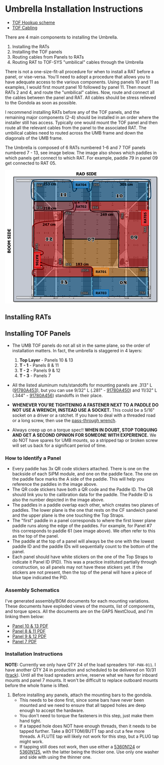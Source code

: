 # Umbrella Installation Instructions

[standoff 10-32 x .281 L]: https://www.mcmaster.com/91780A450/
[standoff 10-32 x .313 L]: https://www.mcmaster.com/91780A453/
[standoff 10-32 x .344 L]: https://www.mcmaster.com/91780A456/
[washer no 10 .688 OD]: https://www.mcmaster.com/90313A103/
[washer no 10 .75 OD]: https://www.mcmaster.com/90313A400/
[washer no 10 .354 OD 1x]: https://www.mcmaster.com/5360N124/
[washer no 10 .354 OD 2x]: https://www.mcmaster.com/5360N125/

* [TOF Hookup scheme](https://gaps1.astro.ucla.edu/wiki/gaps/images/gaps/9/94/TOF_Hookup_Scheme.pptx)
* [TOF Cabling](https://gaps1.astro.ucla.edu/wiki/gaps/index.php?title=TOF_Cabling)

There are 4 main components to installing the Umbrella.

1. Installing the RATs
2. Installing the TOF panels
3. Routing cables from Panels to RATs
4. Routing RAT to TOF-SYS "umbilical" cables through the Umbrella

There is not a one-size-fit-all procedure for when to install a RAT
before a panel, or vise-versa.  You'll need to adopt a procedure that
allows you to have adequate access to the various components.  Using
panels 10 and 11 as examples, I would first mount panel 10 followed by
panel 11.  Then mount RATs 2 and 4, and route the "umbilical" cables.
Now, route and connect all the cables between the panel and RAT.  All
cables should be stress relieved to the Gondola as soon as possible.

I recommend installing RATs before any of the TOF panels, and the
remaining major components (2-4) should be installed in an order where
the installer still has access.  Typically one would mount the TOF panel
and then route all the relevant cables from the panel to the associated
RAT.  The umbilical cables need to routed across the UMB frame and
down the diagonals of the UMB frame.

The Umbrella is composed of 6 RATs numbered 1-6 and 7 TOF panels
numbered 7 - 13, see image below.  The image also shows which paddles
in which panels get connect to which RAT.  For example, paddle 79 in
panel 09 get connected to RAT 05.

![img.png](umb_layout_and_hookup.png)

## Installing RATs

## Installing TOF Panels

- The UMB TOF panels do not all sit in the same plane, so the order of
  installation matters.  In fact, the umbrella is staggered in 4 layers:

  1. **Top Layer** - Panels 10 & 13
  2. **T - 1** - Panels 8 & 11
  3. **T - 2** - Panels 9 & 12
  4. **T - 3** - Panels 7

- All the listed aluminum nuts/standoffs for mounting panels are .313" L
  ([91780A453][standoff 10-32 x .313 L]), but you can use 9/32" L
  (.281" - [91780A450][standoff 10-32 x .281 L]) and 11/32" L 
  (.344" - [91780A456][standoff 10-32 x .344 L]) standoffs in their place.
- **WHENEVER YOU'RE TIGHTENING A FASTENER NEXT TO A PADDLE DO NOT USE A
  WRENCH, INSTEAD USE A SOCKET.**  This could be a 5/16" socket on a
  driver or a ratchet.  If you have to deal with a threaded road or a
  long screw, then use the [pass-through wrench](https://a.co/d/jaLb467).
- Always creep up on a torque spec!!  **WHEN IN DOUBT, STOP TORQUING AND
  GET A SECOND OPINION FOR SOMEONE WITH EXPERIENCE.**  We do NOT have
  spares for UMB mounts, so a stripped tap or broken screw will set us
  back for a significant period of time.

### How to Identify a Panel

* Every paddle has 3x QR code stickers attached.  There is one on the
  backside of each SiPM module, and one on the paddle face.  The one
  on the paddle face marks the A side of the paddle.  This will help
  you reference the paddles in the image above.
* The QR code stickers have both a QR code and the Paddle ID.  The QR
  should link you to the calibration data for the paddle.  The Paddle
  ID is also the number depicted in the image above.
* The paddles in a paddle overlap each other, which creates two planes
  of paddles.  The lower plane is the one that rests on the CF sandwich
  panel and the upper plane is the one touching the Top Straps.
* The "first" paddle in a panel corresponds to where the first lower
  plane paddle runs along the edge of the paddles.  For example, for
  Panel \#7 this corresponds to paddle 61 (see image above).  We often
  refer to this as the top of the panel.
* The paddle at the top of a panel will always be the one with the lowest
  paddle ID and the paddle IDs will sequentially count to the bottom
  of the panel.
* Each panel should have white stickers on the one of the Top Straps to
  indicate it Panel ID (PID).  This was a practice instituted partially
  through construction, so all panels may not have these stickers yet.
  If the stickers are not present, then the top of the penal will have
  a piece of blue tape indicated the PID.

### Assembly Schematics

[Panel 10 & 13 PDF]: https://gaps1.astro.ucla.edu/nextcloud/index.php/f/8753
[Panel 8 & 11 PDF]: https://gaps1.astro.ucla.edu/nextcloud/index.php/f/8756
[Panel 9 & 12 PDF]: https://gaps1.astro.ucla.edu/nextcloud/index.php/f/8757
[Panel 7 PDF]: https://gaps1.astro.ucla.edu/nextcloud/index.php/f/8758

I've generated assembly/BOM documents for each mounting variations.  These
documents have exploded views of the mounts, list of components, and
torque specs.  All the documents are on the GAPS NextCloud, and I'm linking
them below:

* [Panel 10 & 13 PDF]
* [Panel 8 & 11 PDF]
* [Panel 9 & 12 PDF] 
* [Panel 7 PDF]

### Installation Instructions

**NOTE:** Currently we only have QTY 24 of the load spreaders `TOF-PAN-011`.
I have another QTY 24 in production and scheduled to be delivered on 10/31
([track](https://www.fedex.com/apps/fedextrack/?action=track&trackingnumber=785639662959)).
Until all the load spreaders arrive, reserve what we have for inboard mounts and
panel 7 mounts.  It won't be difficult to replace outboard mounts before the
whole frame is lifted.

1. Before installing any panels, attach the mounting bars to the gondola.
   * This needs to be done first, since some bars have never been mounted and we
     need to ensure that all tapped holes are deep enough to accept the hardware.
   * You don't need to torque the fasteners in this step, just make them hand
     tight.
   * If a tapped hole does NOT have enough threads, then it needs to be tapped
     further.  Take a BOTTOM/BUTT tap and cut a few more threads.  A FLUTE tap
     will likely not work for this step, but a PLUG tap might work.
   * If tapping still does not work, then use either a
     [5360N124][washer no 10 .354 OD 1x] or
     [5360N125][washer no 10 .354 OD 2x], with the latter being the
     thicker one.  Use only one washer and side with using the thinner one.
